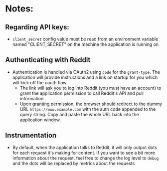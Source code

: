 # Notes:
## Regarding API keys:
- `client_secret` config value must be read from an environment variable named "CLIENT_SECRET" on the machine the application is running on
 ## Authenticating with Reddit
 - Authentication is handled via OAuth2 using `code` for the `grant-type`. The application will provide instructions and a link on startup for you which will kick off the oauth flow.
   - The link will ask you to log into Reddit (you must have an account) to grant the application permission to call Reddit's API and pull information
   - Upon granting permission, the browser should redirect to the dummy URL `https://www.example.com` with the auth code appended to the query string.  Copy and paste the whole URL back into the application window.
## Instrumentation
- By default, when the application talks to Reddit, it will only output dots for each request it's making for content.  If you want to see a bit more information about the request, feel free to change the log level to `debug` and the dots will be replaced by metrics about the requests
